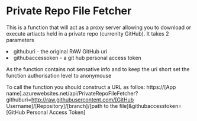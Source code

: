 # Private Repo File Fetcher

This is a function that will act as a proxy server allowing you to download or execute artiacts held in a private repo (currenlty GitHub). It takes 2 parameters
<li>githuburi - the original RAW GitHub uri</li>
<li>githubaccessoken - a git hub personal access token</li>

As the function contains not sensative info and to keep the uri short set the function authorisation level to anonymouse

To call the function you should construct a URL as follos:
https://[App name].azurewebsites.net/api/PrivateRepoFileFetcher?githuburi=http://raw.githubusercontent.com/[GitHub Username]/[Repository]/[branch]/[path to the file]&githubaccesstoken=[GitHub Personal Access Token]
